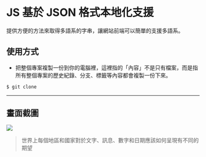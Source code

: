 # JS 基於 JSON 格式本地化支援

提供方便的方法來取得多語系的字串，讓網站前端可以簡單的支援多語系。

## 使用方式
- 把整個專案複製一份到你的電腦裡，這裡指的「內容」不是只有檔案，而是指所有整個專案的歷史紀錄、分支、標籤等內容都會複製一份下來。
```sh
$ git clone
```

----

## 畫面截圖
![](https://i.imgur.com/AY9np4W.gif)
> 世界上每個地區和國家對於文字、訊息、數字和日期應該如何呈現有不同的期望
